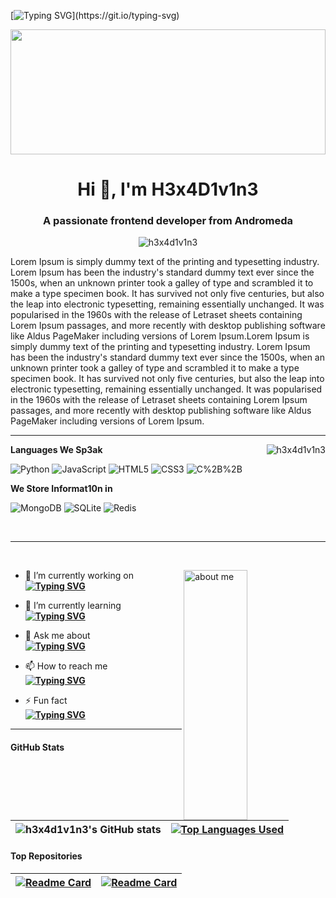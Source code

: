 [![Typing SVG](https://readme-typing-svg.herokuapp.com?font=Fira+Code&weight=300&size=14&duration=10000&multiline=true&repeat=false&width=1000&lines=%E2%88%86%CF%80%C3%B8%C2%A5%C2%A9%C3%A5%C6%92%E2%80%A0%E2%88%91%C5%93%C2%AE%C3%A7%C3%A7%C3%A5%CB%99%CB%9C%CE%A9%C3%A7%2C%C2%B5%C3%A5%C2%B5%E2%88%AB%C3%9F%E2%88%9A%CB%86%C2%A5%E2%88%9A%E2%88%91%C3%A7%C5%93%C2%A9%CE%A9%C2%AE%C3%A5......tuN1ng...tuning....3...-2....!...............................................;++..........................f41l3d...r3trry...c0nn3ct3d.....4cc3pt3d....c0nv3rt1ng....3..2..1.....signal...found......)](https://git.io/typing-svg)

<img src="https://media.tenor.com/esdAT7ZOxsYAAAAd/animation-art.gif" width="100%" height="200px" />

<!-- Intro -->
<h1 align="center">Hi 👋, I'm H3x4D1v1n3</h1>
<h3 align="center">A passionate frontend developer from Andromeda</h3>
<p align="center"> <img src="https://komarev.com/ghpvc/?username=h3x4d1v1n3&label=Profile%20views&color=0e75b6&style=flat" alt="h3x4d1v1n3" /> </p>
<!-- about me -->
Lorem Ipsum is simply dummy text of the printing and typesetting industry. Lorem Ipsum has been the industry's standard dummy text ever since the 1500s, when an unknown printer took a galley of type and scrambled it to make a type specimen book. It has survived not only five centuries, but also the leap into electronic typesetting, remaining essentially unchanged. It was popularised in the 1960s with the release of Letraset sheets containing Lorem Ipsum passages, and more recently with desktop publishing software like Aldus PageMaker including versions of Lorem Ipsum.Lorem Ipsum is simply dummy text of the printing and typesetting industry. Lorem Ipsum has been the industry's standard dummy text ever since the 1500s, when an unknown printer took a galley of type and scrambled it to make a type specimen book. It has survived not only five centuries, but also the leap into electronic typesetting, remaining essentially unchanged. It was popularised in the 1960s with the release of Letraset sheets containing Lorem Ipsum passages, and more recently with desktop publishing software like Aldus PageMaker including versions of Lorem Ipsum.
<hr>

<p><img align="right" src="https://github-readme-streak-stats.herokuapp.com/?user=h3x4d1v1n3&theme=dark" alt="h3x4d1v1n3" /></p>

**Languages We Sp3ak**

![Python](https://img.shields.io/badge/python-3670A0?style=for-the-badge&logo=python&logoColor=ffdd54)
![JavaScript](https://img.shields.io/badge/javascript-%23323330.svg?style=for-the-badge&logo=javascript&logoColor=%23F7DF1E)
![HTML5](https://img.shields.io/badge/html5-%23E34F26.svg?style=for-the-badge&logo=html5&logoColor=white)
![CSS3](https://img.shields.io/badge/css3-%231572B6.svg?style=for-the-badge&logo=css3&logoColor=white)
![C%2B%2B](https://img.shields.io/badge/C%2B%2B-00599C?style=for-the-badge&logo=c%2B%2B&logoColor=white)

**We Store Informat10n in**

![MongoDB](https://img.shields.io/badge/MongoDB-%234ea94b.svg?style=for-the-badge&logo=mongodb&logoColor=white)
![SQLite](https://img.shields.io/badge/sqlite-%2307405e.svg?style=for-the-badge&logo=sqlite&logoColor=white)
![Redis](https://img.shields.io/badge/redis-%23DD0031.svg?&style=for-the-badge&logo=redis&logoColor=white)

<br> 

<hr>
<br> 
<p><img align="right" width="45%" height="400px"  src="https://i.pinimg.com/originals/a0/41/a4/a041a46bc59f2a35a88ad59408bf8e34.gif" alt="about me" /> </p>

- 🔭 I’m currently working on <br>
**[![Typing SVG](https://readme-typing-svg.herokuapp.com?font=Fira+Code&pause=1000&repeat=false&width=435&lines=Facebook+Front+End+Clone)](https://git.io/typing-svg)**

- 🌱 I’m currently learning  <br>
**[![Typing SVG](https://readme-typing-svg.herokuapp.com?font=Fira+Code&pause=1000&repeat=false&width=435&lines=React)](https://git.io/typing-svg)**

- 💬 Ask me about  <br>
**[![Typing SVG](https://readme-typing-svg.herokuapp.com?font=Fira+Code&pause=1000&repeat=false&width=435&lines=Python)](https://git.io/typing-svg)**

- 📫 How to reach me  <br>
**[![Typing SVG](https://readme-typing-svg.herokuapp.com?font=Fira+Code&pause=1000&repeat=false&width=435&lines=h3x4d1v1n3%40gmail.com)](https://git.io/typing-svg)**

- ⚡ Fun fact  <br>
**[![Typing SVG](https://readme-typing-svg.herokuapp.com?font=Fira+Code&weight=600&pause=1000&width=435&lines=EARTH+IS+NOT+FLAT)](https://git.io/typing-svg)**

<hr>

#### GitHub Stats

| ![h3x4d1v1n3's GitHub stats](https://github-readme-stats.vercel.app/api?username=h3x4d1v1n3&show_icons=true&theme=merko) | [![Top Languages Used](https://github-readme-stats.vercel.app/api/top-langs/?username=h3x4d1v1n3&show_icons=true&theme=dracula&layout=compact)](https://github.com/h3x4d1v1n3/github-readme-stats) |
| ------------- | ------------- |

#### Top Repositories

| [![Readme Card](https://github-readme-stats.vercel.app/api/pin/?username=h3x4d1v1n3&repo=technical_analysis&show_icons=true&theme=dracula)](https://github.com/h3x4d1v1n3/technical_analysis) | [![Readme Card](https://github-readme-stats.vercel.app/api/pin/?username=h3x4d1v1n3&repo=technical_analysis&show_icons=true&theme=dracula)](https://github.com/h3x4d1v1n3/technical_analysis)  |
| ------------- | ------------- |


